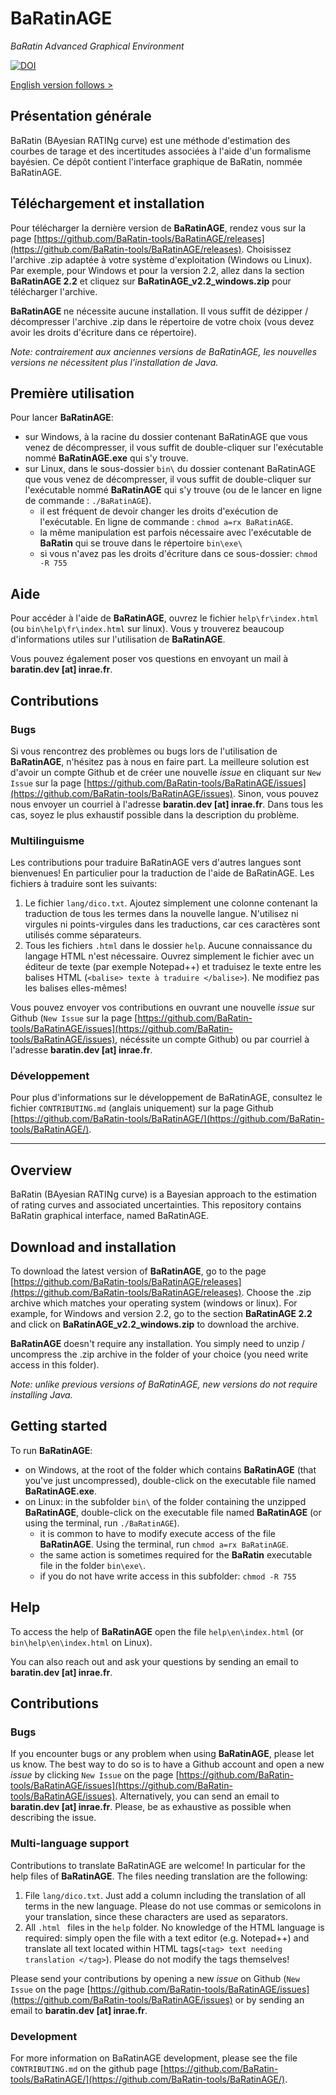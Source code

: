 # BaRatinAGE
_BaRatin Advanced Graphical Environment_

[![DOI](https://zenodo.org/badge/520005014.svg)](https://zenodo.org/badge/latestdoi/520005014)

[English version follows > ](#Overview)

## Présentation générale

BaRatin (BAyesian RATINg curve) est une méthode d'estimation des courbes de tarage et des incertitudes associées à l'aide d'un formalisme bayésien. Ce dépôt contient l'interface graphique de BaRatin, nommée BaRatinAGE.

## Téléchargement et installation

Pour télécharger la dernière version de **BaRatinAGE**, rendez vous sur la page [https://github.com/BaRatin-tools/BaRatinAGE/releases](https://github.com/BaRatin-tools/BaRatinAGE/releases).
Choisissez l'archive .zip adaptée à votre système d'exploitation (Windows ou Linux). 
Par exemple, pour Windows et pour la version 2.2, allez dans la section **BaRatinAGE 2.2** et cliquez sur **BaRatinAGE_v2.2_windows.zip** pour télécharger l'archive.

**BaRatinAGE** ne nécessite aucune installation.
Il vous suffit de dézipper / décompresser l'archive .zip dans le répertoire de votre choix (vous devez avoir les droits d'écriture dans ce répertoire). 

_Note: contrairement aux anciennes versions de BaRatinAGE, les nouvelles versions ne nécessitent plus l'installation de Java._

## Première utilisation

Pour lancer **BaRatinAGE**: 
- sur Windows, à la racine du dossier contenant BaRatinAGE que vous venez de décompresser, il vous suffit de double-cliquer sur l'exécutable nommé **BaRatinAGE.exe** qui s'y trouve.
- sur Linux, dans le sous-dossier `bin\` du dossier contenant BaRatinAGE que vous venez de décompresser, il vous suffit de double-cliquer sur l'exécutable nommé **BaRatinAGE** qui s'y trouve (ou de le lancer en ligne de commande : `./BaRatinAGE`).
    - il est fréquent de devoir changer les droits d'exécution de l'exécutable. En ligne de commande : `chmod a=rx BaRatinAGE`.
    - la même manipulation est parfois nécessaire avec l'exécutable de **BaRatin** qui se trouve dans le répertoire `bin\exe\`
    - si vous n'avez pas les droits d'écriture dans ce sous-dossier: `chmod -R 755`

## Aide

Pour accéder à l'aide de **BaRatinAGE**, ouvrez le fichier `help\fr\index.html` (ou `bin\help\fr\index.html` sur linux).
Vous y trouverez beaucoup d'informations utiles sur l'utilisation de **BaRatinAGE**.

Vous pouvez également poser vos questions en envoyant un mail à **baratin.dev [at] inrae.fr**.

## Contributions

### Bugs

Si vous rencontrez des problèmes ou bugs lors de l'utilisation de **BaRatinAGE**, n'hésitez pas à nous en faire part.
La meilleure solution est d'avoir un compte Github et de créer une nouvelle _issue_  en cliquant sur `New Issue` sur la page [https://github.com/BaRatin-tools/BaRatinAGE/issues](https://github.com/BaRatin-tools/BaRatinAGE/issues).
Sinon, vous pouvez nous envoyer un courriel à l'adresse **baratin.dev [at] inrae.fr**.
Dans tous les cas, soyez le plus exhaustif possible dans la description du problème.

### Multilinguisme

Les contributions pour traduire BaRatinAGE vers d'autres langues sont bienvenues! En particulier pour la traduction de l'aide de BaRatinAGE.
Les fichiers à traduire sont les suivants:
1. Le fichier `lang/dico.txt`. Ajoutez simplement une colonne contenant la traduction de tous les termes dans la nouvelle langue. N'utilisez ni virgules ni points-virgules dans les traductions, car ces caractères sont utilisés comme séparateurs.
2. Tous les fichiers `.html` dans le dossier `help`. Aucune connaissance du langage HTML n'est nécessaire. Ouvrez simplement le fichier avec un éditeur de texte (par exemple Notepad++) et traduisez le texte entre les balises HTML
   (`<balise> texte à traduire </balise>`). Ne modifiez pas les balises elles-mêmes!

Vous pouvez envoyer vos contributions en ouvrant une nouvelle _issue_ sur Github (`New Issue` sur la page [https://github.com/BaRatin-tools/BaRatinAGE/issues](https://github.com/BaRatin-tools/BaRatinAGE/issues), nécéssite un compte Github) ou par courriel à l'adresse **baratin.dev [at] inrae.fr**.

### Développement

Pour plus d'informations sur le développement de BaRatinAGE, consultez le fichier `CONTRIBUTING.md` (anglais uniquement) sur la page Github  [https://github.com/BaRatin-tools/BaRatinAGE/](https://github.com/BaRatin-tools/BaRatinAGE/).


---

## Overview 

BaRatin (BAyesian RATINg curve) is a Bayesian approach to the estimation of rating curves and associated uncertainties. This repository contains BaRatin graphical interface, named BaRatinAGE.

## Download and installation

To download the latest version of **BaRatinAGE**, go to the page [https://github.com/BaRatin-tools/BaRatinAGE/releases](https://github.com/BaRatin-tools/BaRatinAGE/releases).
Choose the .zip archive which matches your operating system (windows or linux). 
For example, for Windows and version 2.2, go to the section **BaRatinAGE 2.2** and click on **BaRatinAGE_v2.2_windows.zip** to download the archive.

**BaRatinAGE** doesn't require any installation.
You simply need to unzip / uncompress the .zip archive in the folder of your choice (you need write access in this folder).

_Note: unlike previous versions of BaRatinAGE, new versions do not require installing Java._

## Getting started

To run **BaRatinAGE**:
- on Windows, at the root of the folder which contains **BaRatinAGE** (that you've just uncompressed), double-click on the executable file named **BaRatinAGE.exe**.
- on Linux: in the subfolder `bin\` of the folder containing the unzipped **BaRatinAGE**,  double-click on the executable file named **BaRatinAGE** (or using the terminal, run `./BaRatinAGE`).
    - it is common to have to modify execute access of the file **BaRatinAGE**. Using the terminal, run `chmod a=rx BaRatinAGE`.
    - the same action is sometimes required for the **BaRatin** executable file in the folder `bin\exe\`.
    - if you do not have write access in this subfolder: `chmod -R 755`

## Help

To access the help of **BaRatinAGE** open the file `help\en\index.html` (or `bin\help\en\index.html` on Linux).

You can also reach out and ask your questions by sending an email to **baratin.dev [at] inrae.fr**.

## Contributions

### Bugs

If you encounter bugs or any problem when using **BaRatinAGE**, please let us know.
The best way to do so is to have a Github account and open a new _issue_ by clicking `New Issue` on the page [https://github.com/BaRatin-tools/BaRatinAGE/issues](https://github.com/BaRatin-tools/BaRatinAGE/issues).
Alternatively, you can send an email to  **baratin.dev [at] inrae.fr**.
Please, be as exhaustive as possible when describing the issue.

### Multi-language support

Contributions to translate BaRatinAGE are welcome! In particular for the help files of **BaRatinAGE**.
The files needing translation are the following:
1. File `lang/dico.txt`. Just add a column including the translation of all terms in the new language.
   Please do not use commas or semicolons in your translation, since these characters are used as separators.
2. All `.html ` files in the `help` folder. No knowledge of the HTML language is required: simply open the file with a text editor (e.g. Notepad++) and translate all text located within HTML tags(`<tag> text needing translation </tag>`). Please do not modify the tags themselves!

Please send your contributions by opening a new _issue_ on Github (`New Issue` on the page [https://github.com/BaRatin-tools/BaRatinAGE/issues](https://github.com/BaRatin-tools/BaRatinAGE/issues) or by sending an email to **baratin.dev [at] inrae.fr**.

### Development

For more information on BaRatinAGE development, please see the file `CONTRIBUTING.md` on the github page [https://github.com/BaRatin-tools/BaRatinAGE/](https://github.com/BaRatin-tools/BaRatinAGE/).
